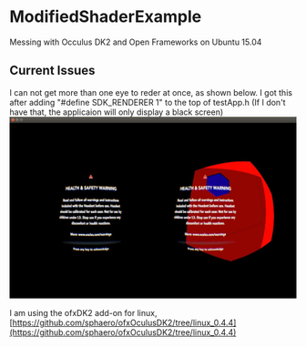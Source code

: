 # ModifiedShaderExample
Messing with Occulus DK2 and Open Frameworks on Ubuntu 15.04
## Current Issues

I can not get more than one eye to reder at once, as shown below. I got this after adding "#define SDK_RENDERER 1" to the top of testApp.h (If I don't have that, the applicaion will only display a black screen) 
![Screenshot](screen.jpg)

I am using the ofxDK2 add-on for linux, [https://github.com/sphaero/ofxOculusDK2/tree/linux_0.4.4](https://github.com/sphaero/ofxOculusDK2/tree/linux_0.4.4)

